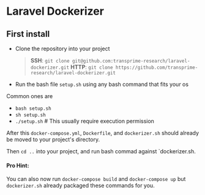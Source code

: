 # Laravel Dockerizer

## First install

- Clone the repository into your project
    > **SSH**: `git clone git@github.com:transprime-research/laravel-dockerizer.git`
    > **HTTP**: `git clone https://github.com/transprime-research/laravel-dockerizer.git`

- Run the bash file `setup.sh` using any bash command that fits your os

Common ones are 

- `bash setup.sh`
- `sh setup.sh`
- `./setup.sh` # This usually require execution permission

After this `docker-compose.yml`, `Dockerfile`, and `dockerizer.sh` should already be moved to your project's directory.

Then `cd ..` into your project, and run bash commad against `dockerizer.sh.

#### Pro Hint:

You can also now run `docker-compose build` and `docker-compose up` but `dockerizer.sh` already packaged these commands for you.
